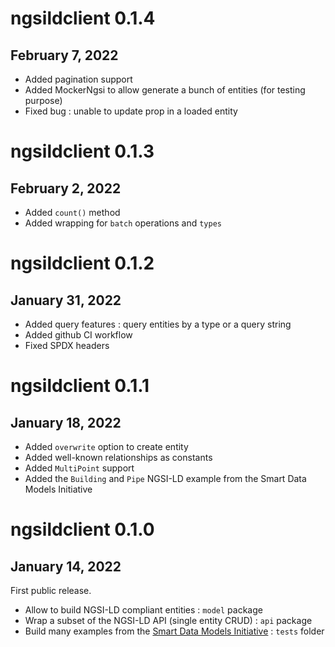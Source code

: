 # ngsildclient 0.1.4
## February 7, 2022

- Added pagination support
- Added MockerNgsi to allow generate a bunch of entities (for testing purpose)
- Fixed bug : unable to update prop in a loaded entity

# ngsildclient 0.1.3
## February 2, 2022

- Added ``count()`` method
- Added wrapping for ``batch`` operations and ``types``

# ngsildclient 0.1.2
## January 31, 2022

- Added query features : query entities by a type or a query string
- Added github CI workflow
- Fixed SPDX headers

# ngsildclient 0.1.1
## January 18, 2022

- Added ``overwrite`` option to create entity
- Added well-known relationships as constants
- Added ``MultiPoint`` support
- Added the ``Building`` and ``Pipe`` NGSI-LD example from the Smart Data Models Initiative

# ngsildclient 0.1.0
## January 14, 2022

First public release.

- Allow to build NGSI-LD compliant entities : ``model`` package
- Wrap a subset of the NGSI-LD API (single entity CRUD) : ``api`` package
- Build many examples from the [Smart Data Models Initiative](https://smartdatamodels.org/) : ``tests`` folder

